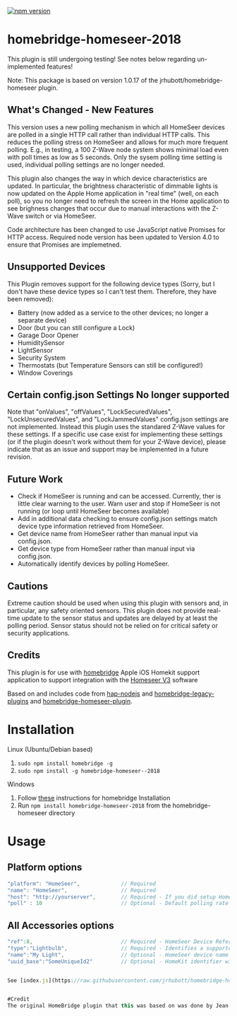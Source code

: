 [![npm version](https://badge.fury.io/js/homebridge-homeseer-2018.svg)](https://badge.fury.io/js/homebridge-homeseer-2018)

# homebridge-homeseer-2018

This plugin is still undergoing testing! See notes below regarding un-implemented features!

Note: This package is based on version 1.0.17 of the jrhubott/homebridge-homeseer plugin. 

## What's Changed - New Features
This version uses a new polling mechanism in which all HomeSeer devices are polled in a single HTTP call rather than individual HTTP calls. This reduces the polling stress on HomeSeer and allows for much more frequent polling. E.g., in testing, a 100 Z-Wave node system shows minimal load even with poll times as low as 5 seconds. Only the sysem polling time setting is used, individual polling settings are no longer needed. 

This plugin also changes the way in which device characteristics are updated. In particular, the brightness characteristic of dimmable lights is now updated on the Apple Home application in "real time" (well, on each poll), so you no longer need to refresh the screen in the Home application to see brighness changes that occur due to manual interactions with the Z-Wave switch or via HomeSeer.

Code architecture has been changed to use JavaScript native Promises for HTTP access. Required node version has been updated to Version 4.0 to ensure that Promises are implemetned.

## Unsupported Devices
This Plugin removes support for the following device types (Sorry, but I don't have these device types so I can't test them. Therefore, they have been removed):

* Battery (now added as a service to the other devices; no longer a separate device)
* Door (but you can still configure a Lock)
* Garage Door Opener
* HumiditySensor
* LightSensor
* Security System
* Thermostats (but Temperature Sensors can still be configured!)
* Window Coverings
  
## Certain config.json Settings No longer supported
Note that "onValues", "offValues", "LockSecuredValues", "LockUnsecuredValues", and "LockJammedValues" config.json settings are not implemented. Instead this plugin uses the standared Z-Wave values for these settings.  If a specific use case exist for implementing these settings (or if the plugin doesn't work without them for your Z-Wave device), please indicate that as an issue and support may be implemented in a future revision.

## Future Work
* Check if HomeSeer is running and can be accessed. Currently, ther is little clear warning to the user. Warn user and stop if HomeSeer is not running (or loop until HomeSeer becomes available)
* Add in additional data checking to ensure config.json settings match device type information retrieved from HomeSeer.
* Get device name from HomeSeer rather than manual input via config.json.
* Get device type from HomeSeer rather than manual input via config.json.
* Automatically identify devices by polling HomeSeer.

## Cautions
Extreme caution should be used when using this plugin with sensors and, in particular, any safety oriented sensors. This plugin does not provide real-time update to the sensor status and updates are delayed by at least the polling period. Sensor status should not be relied on for critical safety or security applications.

## Credits
This plugin is for use with [homebridge](https://github.com/nfarina/homebridge) Apple iOS Homekit support application to support integration with the [Homeseer V3](http://www.homeseer.com/home-control-software.html) software

Based on and includes code from [hap-nodejs](https://github.com/KhaosT/HAP-NodeJS) and [homebridge-legacy-plugins](https://github.com/nfarina/homebridge-legacy-plugins) and [homebridge-homeseer-plugin](https://github.com/jrhubott/homebridge-homeseer).

# Installation
Linux (Ubuntu/Debian based)

1. `sudo npm install homebridge -g`
2. `sudo npm install -g homebridge-homeseer--2018`

Windows

1. Follow [these](http://board.homeseer.com/showpost.php?p=1204012&postcount=250) instructions for homebridge Installation
2. Run `npm install homebridge-homeseer-2018` from the homebridge-homeseer directory

# Usage
## Platform options

```js
"platform": "HomeSeer",             // Required
"name": "HomeSeer",                 // Required
"host": "http://yourserver",        // Required - If you did setup HomeSeer authentication, use "http://user:password@ip_address:port"
"poll" : 10                         // Optional - Default polling rate in seconds to check for changed device status
```

## All Accessories options
```js
"ref":8,                            // Required - HomeSeer Device Reference (To get it, select the HS Device - then Advanced Tab)
"type":"Lightbulb",                 // Required - Identifies a supported device type.
"name":"My Light",                  // Optional - HomeSeer device name is the default
"uuid_base":"SomeUniqueId2"         // Optional - HomeKit identifier will be derived from this parameter instead of the name. You SHOULD add this parameter to all accessories !


See [index.js](https://raw.githubusercontent.com/jrhubott/homebridge-homeseer/master/index.js) for full configuration information or [config.js](https://raw.githubusercontent.com/jrhubott/homebridge-homeseer/master/config/config.json) for sample configuration


#Credit
The original HomeBridge plugin that this was based on was done by Jean-Michel Joudrier and posted to the [Homeseer forums](http://board.homeseer.com/showthread.php?t=177016).
